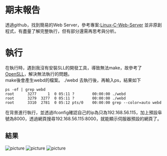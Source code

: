 # 期末報告
透過github，找到簡易的Web Server，參考專案:[Linux-C-Web-Server](https://github.com/Skycrab/Linux-C-Web-Server)
並非原創程式，有盡量了解完整執行，但有部分還需再思考與分析。
# 執行
在執行時，遇到我沒有安裝SLL的開發工具，導致無法make，故參考了[OpenSLL](https://blog.csdn.net/guo_qiangqiang/article/details/103613410)，解決無法執行的問題。  
make後會產生webd的檔案。 
./webd 去執行後，再輸入ps，結果如下

    ps -ef | grep webd
    root      3277     1  0 05:11 ?        00:00:00 ./webd
    root      3279  3277  0 05:11 ?        00:00:00 ./webd
    root      3310  2781  0 05:12 pts/0    00:00:00 grep --color=auto webd
在背景進行執行，並透過ifconfig確認自己的ip為只為192.168.56.115，加上預設阜號為8000，透過網頁搜尋192.168.56.115:8000，就能顯示伺服器預設的網頁了。
## 結果
![picture](./01JPG)
![picture](./02JPG)
![picture](./03JPG)
